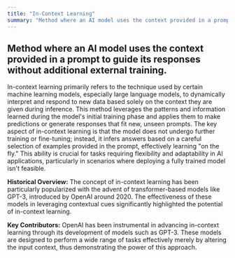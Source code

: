 ```yaml
---
title: "In-Context Learning"
summary: "Method where an AI model uses the context provided in a prompt to guide its responses without additional external training."
---
```


## Method where an AI model uses the context provided in a prompt to guide its responses without additional external training.

In-context learning primarily refers to the technique used by certain machine learning models, especially large language models, to dynamically interpret and respond to new data based solely on the context they are given during inference. This method leverages the patterns and information learned during the model's initial training phase and applies them to make predictions or generate responses that fit new, unseen prompts. The key aspect of in-context learning is that the model does not undergo further training or fine-tuning; instead, it infers answers based on a careful selection of examples provided in the prompt, effectively learning "on the fly." This ability is crucial for tasks requiring flexibility and adaptability in AI applications, particularly in scenarios where deploying a fully trained model isn't feasible.

**Historical Overview:** The concept of in-context learning has been particularly popularized with the advent of transformer-based models like GPT-3, introduced by OpenAI around 2020. The effectiveness of these models in leveraging contextual cues significantly highlighted the potential of in-context learning.

**Key Contributors:** OpenAI has been instrumental in advancing in-context learning through its development of models such as GPT-3. These models are designed to perform a wide range of tasks effectively merely by altering the input context, thus demonstrating the power of this approach.
